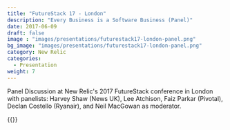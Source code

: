 ```yaml
---
title: "FutureStack 17 - London"
description: "Every Business is a Software Business (Panel)"
date: 2017-06-09
draft: false
image : "images/presentations/futurestack17-london-panel.png"
bg_image: "images/presentations/futurestack17-london-panel.png"
category: New Relic
categories:
  - Presentation
weight: 7
---
```


Panel Discussion at New Relic's 2017 FutureStack conference in London with panelists: Harvey Shaw (News UK), Lee Atchison, Faiz Parkar (Pivotal), Declan Costello (Ryanair), and Neil MacGowan as moderator. 

{{<youtube N1582DuIQd4>}}